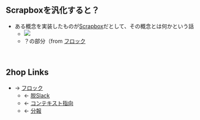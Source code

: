 ## Scrapboxを汎化すると？
- ある概念を実装したものが[Scrapbox](Scrapbox.md)だとして、その概念とは何かという話
    - <a href="https://gyazo.com/2e387f8cd98923d5088c8cd429c55eb5" target="_blank" rel="noopener noreferrer">![](https://gyazo.com/2e387f8cd98923d5088c8cd429c55eb5/raw)</a>
    - ？の部分（from [フロック](フロック.md)

<br>

## 2hop Links
- → [フロック](フロック.md)
    - ← [脱Slack](脱Slack.md)
    - ← [コンテキスト指向](コンテキスト指向.md)
    - ← [分報](分報.md)
